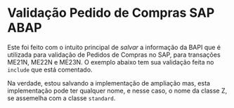 # Validação Pedido de Compras SAP ABAP #
Este foi feito com o intuito principal de *salvar* a informação da BAPI que é utilizada para validação de Pedidos de Compras no SAP, para transações ME21N, ME22N e ME23N.
O exemplo abaixo tem sua validação feita no ``include`` que está comentado.

Na verdade, estou salvando a implementação de ampliação mas, esta implementação pode ter qualquer nome, e nesse caso, o nome da classe Z, se assemelha com a classe ``standard``. 
